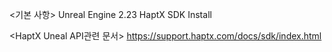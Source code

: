 <기본 사항>
Unreal Engine 2.23
HaptX SDK Install

<HaptX Uneal API관련 문서>
https://support.haptx.com/docs/sdk/index.html